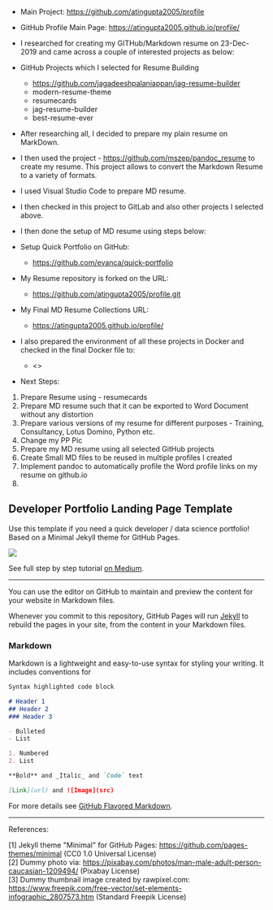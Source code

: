* Main Project: https://github.com/atingupta2005/profile

* GitHub Profile Main Page: https://atingupta2005.github.io/profile/

* I researched for creating my GITHub/Markdown resume on 23-Dec-2019 and came across a couple of interested projects as below:
* GitHub Projects which I selected for Resume Building
    * https://github.com/jagadeeshpalaniappan/jag-resume-builder
    * modern-resume-theme
    * resumecards
    * jag-resume-builder
    * best-resume-ever


* After researching all, I decided to prepare my plain resume on MarkDown. 
* I then used the project - https://github.com/mszep/pandoc_resume to create my resume. This project allows to convert the Markdown Resume to a variety of formats.
* I used Visual Studio Code to prepare MD resume.

* I then checked in this project to GitLab and also other projects I selected above.

* I then done the setup of MD resume using steps below:
* Setup Quick Portfolio on GitHub:
    * https://github.com/evanca/quick-portfolio

* My Resume repository is forked on the URL:
    * https://github.com/atingupta2005/profile.git


* My Final MD Resume Collections URL:
    * https://atingupta2005.github.io/profile/


* I also prepared the environment of all these projects in Docker and checked in the final Docker file to:
    * <>

* Next Steps:
1. Prepare Resume using - resumecards
1. Prepare MD resume such that it can be exported to Word Document without any distortion
1. Prepare various versions of my resume for different purposes - Training, Consultancy, Lotus Domino, Python etc.
1. Change my PP Pic
1. Prepare my MD resume using all selected GitHub projects
1. Create Small MD files to be reused in multiple profiles I created
1. Implement pandoc to automatically profile the Word profile links on my resume on github.io
1. 


## Developer Portfolio Landing Page Template

Use this template if you need a quick developer / data science portfolio! Based on a Minimal Jekyll theme for GitHub Pages.

<img src="images/demo.gif?raw=true"/>

See full step by step tutorial [on Medium](https://medium.com/@evanca/set-up-your-portfolio-website-in-less-than-10-minutes-with-github-pages-d0efa8ff56fd).
___

You can use the editor on GitHub to maintain and preview the content for your website in Markdown files.

Whenever you commit to this repository, GitHub Pages will run [Jekyll](https://jekyllrb.com/) to rebuild the pages in your site, from the content in your Markdown files.

### Markdown

Markdown is a lightweight and easy-to-use syntax for styling your writing. It includes conventions for

```markdown
Syntax highlighted code block

# Header 1
## Header 2
### Header 3

- Bulleted
- List

1. Numbered
2. List

**Bold** and _Italic_ and `Code` text

[Link](url) and ![Image](src)
```

For more details see [GitHub Flavored Markdown](https://guides.github.com/features/mastering-markdown/).

___

References:

[1] Jekyll theme "Minimal" for GitHub Pages: https://github.com/pages-themes/minimal (CC0 1.0 Universal License)
<br>[2] Dummy photo via: https://pixabay.com/photos/man-male-adult-person-caucasian-1209494/ (Pixabay License)
<br>[3] Dummy thumbnail image created by rawpixel.com: https://www.freepik.com/free-vector/set-elements-infographic_2807573.htm (Standard Freepik License)
